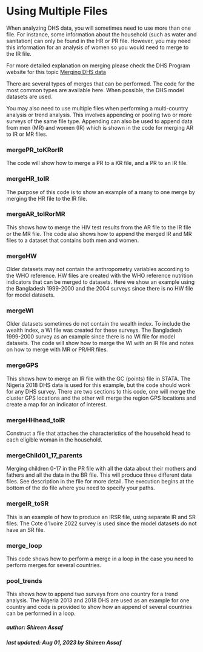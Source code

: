 # Using Multiple Files

When analyzing DHS data, you will sometimes need to use more than one file. 
For instance, some information about the household (such as water and sanitation) can only be found in the HR or PR file. 
However, you may need this information for an analysis of women so you would need to merge to the IR file.

For more detailed explanation on merging please check the DHS Program website for this topic [Merging DHS data](https://www.dhsprogram.com/data/Merging-Datasets.cfm)

There are several types of merges that can be performed. The code for the most common types are available here.
When possible, the DHS model datasets are used.

You may also need to use multiple files when performing a multi-country analysis or trend analysis.
This involves appending or pooling two or more surveys of the same file type. 
Appending can also be used to append data from men (MR) and women (IR) which is shown in the code for merging AR to IR or MR files. 

### mergePR_toKRorIR
The code will show how to merge a PR to a KR file, and a PR to an IR file.

### mergeHR_toIR
The purpose of this code is to show an example of a many to one merge by merging the HR file to the IR file.

### mergeAR_toIRorMR
This shows how to merge the HIV test results from the AR file to the IR file or the MR file.
The code also shows how to append the merged IR and MR files to a dataset that contains both men and women.

### mergeHW
Older datasets may not contain the anthropometry variables according to the WHO reference. 
HW files are created with the WHO reference nutrition indicators that can be merged to datasets.
Here we show an example using the Bangladesh 1999-2000 and the 2004 surveys since there is no HW file for model datasets.

### mergeWI 
Older datasets sometimes do not contain the wealth index. 
To include the wealth index, a WI file was created for these surveys. 
The Bangladesh 1999-2000 survey as an example since there is no WI file for model datasets.
The code will show how to merge the WI with an IR file and notes on how to merge with MR or PR/HR files. 

### mergeGPS
This shows how to merge an IR file with the GC (points) file in STATA.
The Nigeria 2018 DHS data is used for this example, but the code should work for any DHS survey.
There are two sections to this code, one will merge the cluster GPS locations and the other will merge the region GPS locations and create a map for an indicator of interest.

### mergeHHhead_toIR
Construct a file that attaches the characteristics of the household head to each eligible woman in the household.

### mergeChild01_17_parents
Merging children 0-17 in the PR file with all the data about their mothers and fathers and all the data in the BR file.
This will produce three different data files. See description in the file for more detail.
The execution begins at the bottom of the do file where you need to specify your paths. 

### mergeIR_toSR
This is an example of how to produce an IRSR file, using separate IR and SR files. 
The Cote d'Ivoire 2022 survey is used since the model datasets do not have an SR file. 

### merge_loop
This code shows how to perform a merge in a loop in the case you need to perform merges for several countries. 

### pool_trends
This shows how to append two surveys from one country for a trend analysis. 
The Nigeria 2013 and 2018 DHS are used as an example for one country and code is provided to show how an append of several countries can be performed in a loop.



##### author: Shireen Assaf
##### last updated: Aug 01, 2023 by Shireen Assaf